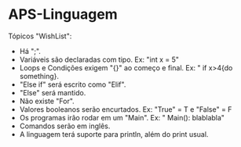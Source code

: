 # APS-Linguagem
Tópicos "WishList":
  - Há ";".
  - Variáveis são declaradas com tipo. Ex: "int x = 5"
  - Loops e Condições exigem "{}" ao começo e final. Ex: " if x>4{do something}.
  - "Else if" será escrito como "Elif".
  - "Else" será mantido.
  - Não existe "For".
  - Valores booleanos serão encurtados. Ex: "True" = T e "False" = F
  - Os programas irão rodar em um "Main". Ex: " Main(): blablabla"
  - Comandos serão em inglês.
  - A linguagem terá suporte para println, além do print usual.
